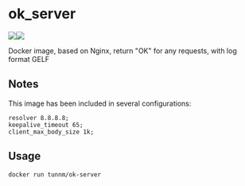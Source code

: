 # ok_server
[![](https://images.microbadger.com/badges/image/tunnm/ok_server.svg)](https://microbadger.com/images/tunnm/ok_server "Get your own image badge on microbadger.com")[![](https://images.microbadger.com/badges/version/tunnm/ok_server.svg)](https://microbadger.com/images/tunnm/ok_server "Get your own version badge on microbadger.com")

Docker image, based on Nginx, return "OK" for any requests, with log format GELF



## Notes

This image has been included in several configurations:

    resolver 8.8.8.8;
    keepalive_timeout 65;
    client_max_body_size 1k;


## Usage

```bash
docker run tunnm/ok-server
```